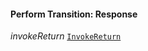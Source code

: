 

#### Perform Transition: Response  
  
<article>

*invokeReturn* [`InvokeReturn`](/docs/chaincode-dsl-invokereturn--page#invokereturn) 

</article>

